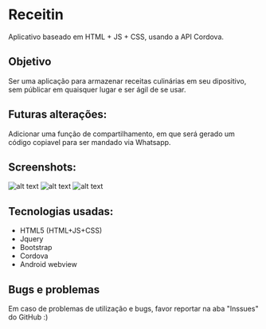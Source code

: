 # Receitin
Aplicativo baseado em HTML + JS + CSS, usando a API Cordova. 

## Objetivo
Ser uma aplicação para armazenar receitas culinárias em seu dipositivo, sem públicar em quaisquer lugar e ser ágil de se usar.

## Futuras alterações:
Adicionar uma função de compartilhamento, em que será gerado um código copiavel para ser mandado via Whatsapp.

## Screenshots: 
![alt text](https://i.imgur.com/M1BbbES.png)
![alt text](https://i.imgur.com/4Uv3PMJ.png)
![alt text](https://i.imgur.com/Oba2d7V.png)

## Tecnologias usadas:
* HTML5 (HTML+JS+CSS)
* Jquery
* Bootstrap
* Cordova
* Android webview

## Bugs e problemas
Em caso de problemas de utilização e bugs, favor reportar na aba "Inssues" do GitHub :)
